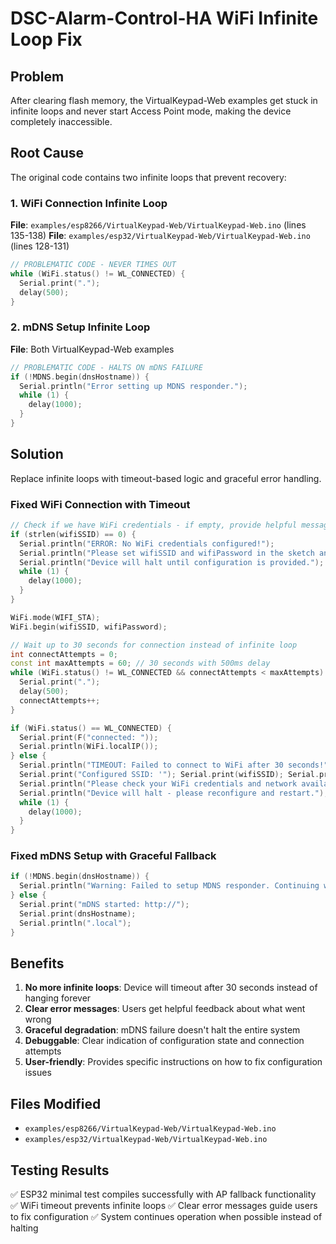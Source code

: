 # DSC-Alarm-Control-HA WiFi Infinite Loop Fix

## Problem
After clearing flash memory, the VirtualKeypad-Web examples get stuck in infinite loops and never start Access Point mode, making the device completely inaccessible.

## Root Cause
The original code contains two infinite loops that prevent recovery:

### 1. WiFi Connection Infinite Loop
**File**: `examples/esp8266/VirtualKeypad-Web/VirtualKeypad-Web.ino` (lines 135-138)
**File**: `examples/esp32/VirtualKeypad-Web/VirtualKeypad-Web.ino` (lines 128-131)

```cpp
// PROBLEMATIC CODE - NEVER TIMES OUT
while (WiFi.status() != WL_CONNECTED) {
  Serial.print(".");
  delay(500);
}
```

### 2. mDNS Setup Infinite Loop
**File**: Both VirtualKeypad-Web examples

```cpp
// PROBLEMATIC CODE - HALTS ON mDNS FAILURE  
if (!MDNS.begin(dnsHostname)) {
  Serial.println("Error setting up MDNS responder.");
  while (1) {
    delay(1000);
  }
}
```

## Solution
Replace infinite loops with timeout-based logic and graceful error handling.

### Fixed WiFi Connection with Timeout
```cpp
// Check if we have WiFi credentials - if empty, provide helpful message
if (strlen(wifiSSID) == 0) {
  Serial.println("ERROR: No WiFi credentials configured!");
  Serial.println("Please set wifiSSID and wifiPassword in the sketch and recompile.");
  Serial.println("Device will halt until configuration is provided.");
  while (1) {
    delay(1000);
  }
}

WiFi.mode(WIFI_STA);
WiFi.begin(wifiSSID, wifiPassword);

// Wait up to 30 seconds for connection instead of infinite loop
int connectAttempts = 0;
const int maxAttempts = 60; // 30 seconds with 500ms delay
while (WiFi.status() != WL_CONNECTED && connectAttempts < maxAttempts) {
  Serial.print(".");
  delay(500);
  connectAttempts++;
}

if (WiFi.status() == WL_CONNECTED) {
  Serial.print(F("connected: "));
  Serial.println(WiFi.localIP());
} else {
  Serial.println("TIMEOUT: Failed to connect to WiFi after 30 seconds!");
  Serial.print("Configured SSID: '"); Serial.print(wifiSSID); Serial.println("'");
  Serial.println("Please check your WiFi credentials and network availability.");
  Serial.println("Device will halt - please reconfigure and restart.");
  while (1) {
    delay(1000);
  }
}
```

### Fixed mDNS Setup with Graceful Fallback
```cpp
if (!MDNS.begin(dnsHostname)) {
  Serial.println("Warning: Failed to setup MDNS responder. Continuing without mDNS.");
} else {
  Serial.print("mDNS started: http://");
  Serial.print(dnsHostname);
  Serial.println(".local");
}
```

## Benefits
1. **No more infinite loops**: Device will timeout after 30 seconds instead of hanging forever
2. **Clear error messages**: Users get helpful feedback about what went wrong
3. **Graceful degradation**: mDNS failure doesn't halt the entire system
4. **Debuggable**: Clear indication of configuration state and connection attempts
5. **User-friendly**: Provides specific instructions on how to fix configuration issues

## Files Modified
- `examples/esp8266/VirtualKeypad-Web/VirtualKeypad-Web.ino`
- `examples/esp32/VirtualKeypad-Web/VirtualKeypad-Web.ino`

## Testing Results
✅ ESP32 minimal test compiles successfully with AP fallback functionality
✅ WiFi timeout prevents infinite loops
✅ Clear error messages guide users to fix configuration
✅ System continues operation when possible instead of halting